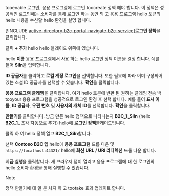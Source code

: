 tooenable 로그인, 응용 프로그램에 로그인 toocreate 정책 해야 합니다. 이 정책은 성공적인 로그인에는 소비자를 통해 로그인 하는 동안 되 고 응용 프로그램 hello 토큰의 hello 내용을 수신할 hello 환경을 설명 합니다.

[!INCLUDE [active-directory-b2c-portal-navigate-b2c-service](active-directory-b2c-portal-navigate-b2c-service.md)]**로그인 정책**을 클릭합니다.

클릭 **+ 추가** hello hello 블레이드 위쪽에 있습니다.

hello **이름** 응용 프로그램에서 사용 하는 hello 로그인 정책 이름을 결정 합니다. 예를 들어 **SiIn**을 입력합니다.

**ID 공급자**를 클릭하고 **로컬 계정 로그인**을 선택합니다. 또한 필요에 따라 이미 구성되어 있는 소셜 ID 공급자를 선택할 수 있습니다. **확인**을 클릭합니다.

**응용 프로그램 클레임**을 클릭합니다. 여기 hello 토큰에 반환 된 원하는 클레임 전송 백 tooyour 응용 프로그램을 성공적으로 로그인 환경 후 선택 합니다. 예를 들어 **표시 이름**, **ID 공급자**, **우편 번호** 및 **사용자의 개체 ID**를 선택합니다. **확인**을 클릭합니다.

**만들기**를 클릭합니다. 방금 만든 hello 정책으로 나타나는지 **B2C_1_SiIn** (hello **B2C\_1\_**  조각 자동으로 추가) hello에 **로그인 정책**블레이드입니다.

클릭 하 여 hello 정책 열고 **B2C_1_SiIn**합니다.

선택 **Contoso B2C 앱** hello에 **응용 프로그램** 드롭 다운 및 `https://localhost:44321/` hello에 **회신 URL / URI 리디렉션** 드롭 다운 합니다.

**지금 실행**을 클릭합니다. 새 브라우저 탭이 열리고 응용 프로그램에 대 한 로그인의 hello 소비자 환경을 통해 실행할 수 있습니다.

> [!NOTE]
> 정책 만들기에 대 일 분 차지 하 고 tootake 효과 업데이트 합니다.
>